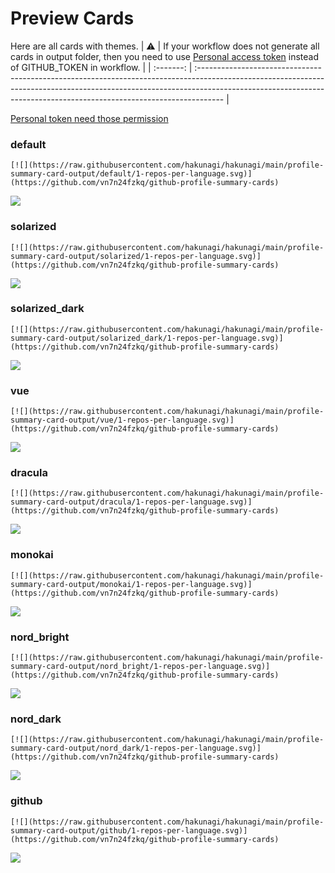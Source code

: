 
# Preview Cards

Here are all cards with themes.
| :warning: | If your workflow does not generate all cards in output folder, then you need to use [Personal access token](https://docs.github.com/en/actions/configuring-and-managing-workflows/creating-and-storing-encrypted-secrets) instead of GITHUB_TOKEN in workflow. |
| :-------: | :------------------------------------------------------------------------------------------------------------------------------------------------------------------------------------------------------------------------------------------------ |

[Personal token need those permission](https://github.com/vn7n24fzkq/github-profile-summary-cards/wiki/Personal-access-token-permissions)


### default


```
[![](https://raw.githubusercontent.com/hakunagi/hakunagi/main/profile-summary-card-output/default/1-repos-per-language.svg)](https://github.com/vn7n24fzkq/github-profile-summary-cards)
```
![](https://raw.githubusercontent.com/hakunagi/hakunagi/main/profile-summary-card-output/default/1-repos-per-language.svg)


### solarized


```
[![](https://raw.githubusercontent.com/hakunagi/hakunagi/main/profile-summary-card-output/solarized/1-repos-per-language.svg)](https://github.com/vn7n24fzkq/github-profile-summary-cards)
```
![](https://raw.githubusercontent.com/hakunagi/hakunagi/main/profile-summary-card-output/solarized/1-repos-per-language.svg)


### solarized_dark


```
[![](https://raw.githubusercontent.com/hakunagi/hakunagi/main/profile-summary-card-output/solarized_dark/1-repos-per-language.svg)](https://github.com/vn7n24fzkq/github-profile-summary-cards)
```
![](https://raw.githubusercontent.com/hakunagi/hakunagi/main/profile-summary-card-output/solarized_dark/1-repos-per-language.svg)


### vue


```
[![](https://raw.githubusercontent.com/hakunagi/hakunagi/main/profile-summary-card-output/vue/1-repos-per-language.svg)](https://github.com/vn7n24fzkq/github-profile-summary-cards)
```
![](https://raw.githubusercontent.com/hakunagi/hakunagi/main/profile-summary-card-output/vue/1-repos-per-language.svg)


### dracula


```
[![](https://raw.githubusercontent.com/hakunagi/hakunagi/main/profile-summary-card-output/dracula/1-repos-per-language.svg)](https://github.com/vn7n24fzkq/github-profile-summary-cards)
```
![](https://raw.githubusercontent.com/hakunagi/hakunagi/main/profile-summary-card-output/dracula/1-repos-per-language.svg)


### monokai


```
[![](https://raw.githubusercontent.com/hakunagi/hakunagi/main/profile-summary-card-output/monokai/1-repos-per-language.svg)](https://github.com/vn7n24fzkq/github-profile-summary-cards)
```
![](https://raw.githubusercontent.com/hakunagi/hakunagi/main/profile-summary-card-output/monokai/1-repos-per-language.svg)


### nord_bright


```
[![](https://raw.githubusercontent.com/hakunagi/hakunagi/main/profile-summary-card-output/nord_bright/1-repos-per-language.svg)](https://github.com/vn7n24fzkq/github-profile-summary-cards)
```
![](https://raw.githubusercontent.com/hakunagi/hakunagi/main/profile-summary-card-output/nord_bright/1-repos-per-language.svg)


### nord_dark


```
[![](https://raw.githubusercontent.com/hakunagi/hakunagi/main/profile-summary-card-output/nord_dark/1-repos-per-language.svg)](https://github.com/vn7n24fzkq/github-profile-summary-cards)
```
![](https://raw.githubusercontent.com/hakunagi/hakunagi/main/profile-summary-card-output/nord_dark/1-repos-per-language.svg)


### github


```
[![](https://raw.githubusercontent.com/hakunagi/hakunagi/main/profile-summary-card-output/github/1-repos-per-language.svg)](https://github.com/vn7n24fzkq/github-profile-summary-cards)
```
![](https://raw.githubusercontent.com/hakunagi/hakunagi/main/profile-summary-card-output/github/1-repos-per-language.svg)

